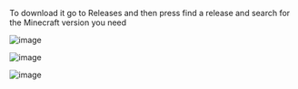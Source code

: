 To download it go to Releases and then press find a release and search for the Minecraft version you need

![image](https://github.com/A1072008/Money-Transfer/assets/156198696/b20a92c4-2501-4933-88a1-6d5ccc63775a)

![image](https://github.com/A1072008/Money-Transfer/assets/156198696/f3c503b0-fc92-4db5-bfee-1e5acdb682b4)

![image](https://github.com/A1072008/Money-Transfer/assets/156198696/99744557-6b4a-4aaf-be7e-6342f16ac4da)
